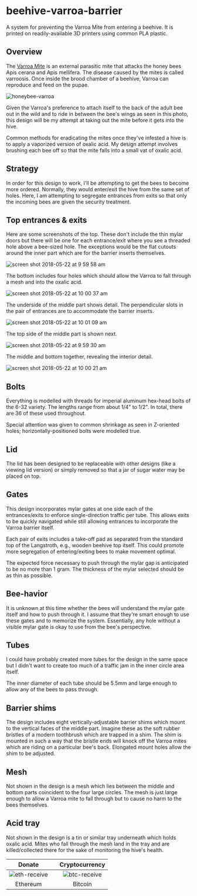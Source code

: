 # beehive-varroa-barrier
A system for preventing the Varroa Mite from entering a beehive. It is printed on readily-available 3D printers using common PLA plastic.

## Overview
The [Varroa Mite](https://en.wikipedia.org/wiki/Varroa_destructor) is an external parasitic mite that attacks the honey bees Apis cerana and Apis mellifera. The disease caused by the mites is called varroosis. Once inside the brood chamber of a beehive, Varroa can reproduce and feed on the pupae.

![honeybee-varroa](https://user-images.githubusercontent.com/15971213/40342041-558e35a8-5d3d-11e8-90ee-d97fdaf5a8d5.jpg)

Given the Varroa's preference to attach itself to the back of the adult bee out in the wild and to ride in between the bee's wings as seen in this photo, this design will be my attempt at taking out the mite before it gets into the hive.

Common methods for eradicating the mites once they've infested a hive is to apply a vaporized version of oxalic acid. My design attempt involves brushing each bee off so that the mite falls into a small vat of oxalic acid.

## Strategy
In order for this design to work, I'll be attempting to get the bees to become more ordered. Normally, they would enter/exit the hive from the same set of holes. Here, I am attempting to segregate entrances from exits so that only the incoming bees are given the security treatment.

## Top entrances & exits
Here are some screenshots of the top. These don't include the thin mylar doors but there will be one for each entrance/exit where you see a threaded hole above a bee-sized hole. The exceptions would be the flat cutouts around the inner part which are for the barrier inserts themselves.

![screen shot 2018-05-22 at 9 59 58 am](https://user-images.githubusercontent.com/15971213/40378272-e6b59548-5da7-11e8-99ef-5ce6ddad1a36.png)

The bottom includes four holes which should allow the Varroa to fall through a mesh and into the oxalic acid.

![screen shot 2018-05-22 at 10 00 37 am](https://user-images.githubusercontent.com/15971213/40378426-5b68533a-5da8-11e8-8fd9-d23788a38a12.png)

The underside of the middle part shows detail. The perpendicular slots in the pair of entrances are to accommodate the barrier inserts.

![screen shot 2018-05-22 at 10 01 09 am](https://user-images.githubusercontent.com/15971213/40378493-8f7b5ab4-5da8-11e8-8fb0-0c1c91305c34.png)

The top side of the middle part is shown next.

![screen shot 2018-05-22 at 9 59 30 am](https://user-images.githubusercontent.com/15971213/40378582-d34f009c-5da8-11e8-9db9-4156769f22e2.png)

The middle and bottom together, revealing the interior detail.

![screen shot 2018-05-22 at 10 00 21 am](https://user-images.githubusercontent.com/15971213/40378665-19c02ad8-5da9-11e8-96cd-16b6f537d1da.png)

## Bolts
Everything is modelled with threads for imperial aluminum hex-head bolts of the 6-32 variety. The lengths range from about 1/4" to 1/2". In total, there are 36 of these used throughout.

Special attention was given to common shrinkage as seen in Z-oriented holes; horizontally-positioned bolts were modelled true.

## Lid
The lid has been designed to be replaceable with other designs (like a viewing lid version) or simply removed so that a jar of sugar water may be placed on top.

## Gates
This design incorporates mylar gates at one side each of the entrances/exits to enforce single-direction traffic per tube. This allows exits to be quickly navigated while still allowing entrances to incorporate the Varroa barrier itself.

Each pair of exits includes a take-off pad as separated from the standard top of the Langstroth, e.g., wooden beehive top itself. This could promote more segregation of entering/exiting bees to make movement optimal.

The expected force necessary to push through the mylar gap is anticipated to be no more than 1 gram. The thickness of the mylar selected should be as thin as possible.

## Bee-havior
It is unknown at this time whether the bees will understand the mylar gate itself and how to push through it. I assume that they're smart enough to use these gates and to memorize the system. Essentially, any hole without a visible mylar gate is okay to use from the bee's perspective.

## Tubes
I could have probably created more tubes for the design in the same space but I didn't want to create too much of a traffic jam in the inner circle area itself.

The inner diameter of each tube should be 5.5mm and large enough to allow any of the bees to pass through.

## Barrier shims
The design includes eight vertically-adjustable barrier shims which mount to the vertical faces of the middle part. Imagine these as the soft rubber bristles of a modern toothbrush which are trapped in a shim. The shim is mounted in such a way that the bristle ends will knock off the Varroa mites which are riding on a particular bee's back. Elongated mount holes allow the shim to be adjusted.

## Mesh
Not shown in the design is a mesh which lies between the middle and bottom parts coincident to the four large circles. The mesh is just large enough to allow a Varroa mite to fall through but to cause no harm to the bees themselves.

## Acid tray
Not shown in the design is a tin or similar tray underneath which holds oxalic acid. Mites who fall through the mesh land in the tray and are killed/collected there for the sake of monitoring the hive's health.

|Donate||Cryptocurrency|
|:-----:|---|:--------:|
| ![eth-receive](https://user-images.githubusercontent.com/15971213/40564950-932d4d10-601f-11e8-90f0-459f8b32f01c.png) || ![btc-receive](https://user-images.githubusercontent.com/15971213/40564971-a2826002-601f-11e8-8d5e-eeb35ab53300.png) |
|Ethereum||Bitcoin|
